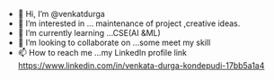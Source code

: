 - 👋 Hi, I’m @venkatdurga
- 👀 I’m interested in ... maintenance of project ,creative ideas.
- 🌱 I’m currently learning ...CSE(AI &ML)
- 💞️ I’m looking to collaborate on ...some meet my skill 
- 📫 How to reach me ...my LinkedIn profile link
https://www.linkedin.com/in/venkata-durga-kondepudi-17bb5a1a4

<!---
venkatdurga/venkatdurga is a ✨ special ✨ repository because its `README.md` (this file) appears on your GitHub profile.
You can click the Preview link to take a look at your changes.
--->
